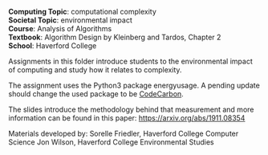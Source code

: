 **Computing Topic**: computational complexity\
**Societal Topic**: environmental impact\
**Course**: Analysis of Algorithms\
**Textbook**: Algorithm Design by Kleinberg and Tardos, Chapter 2\
**School**: Haverford College

Assignments in this folder introduce students to the environmental impact of computing and study how it relates to complexity.

The assignment uses the Python3 package energyusage.  A pending update should change the used package to be [CodeCarbon](https://codecarbon.io).

The slides introduce the methodology behind that measurement and more information can be found in this paper: https://arxiv.org/abs/1911.08354

Materials developed by:
Sorelle Friedler, Haverford College Computer Science
Jon Wilson, Haverford College Environmental Studies
